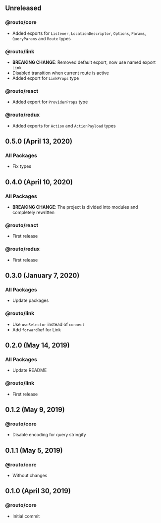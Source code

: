 ## Unreleased

### @routo/core

- Added exports for `Listener`, `LocationDescriptor`, `Options`, `Params`, `QueryParams` and `Route` types

### @routo/link

- **BREAKING CHANGE**: Removed default export, now use named export `Link`
- Disabled transition when current route is active
- Added export for `LinkProps` type

### @routo/react

- Added export for `ProviderProps` type

### @routo/redux

- Added exports for `Action` and `ActionPayload` types

## 0.5.0 (April 13, 2020)

### All Packages

- Fix types

## 0.4.0 (April 10, 2020)

### All Packages

- **BREAKING CHANGE**: The project is divided into modules and completely rewritten

### @routo/react

- First release

### @routo/redux

- First release

## 0.3.0 (January 7, 2020)

### All Packages

- Update packages

### @routo/link

- Use `useSelector` instead of `connect`
- Add `forwardRef` for Link

## 0.2.0 (May 14, 2019)

### All Packages

- Update README

### @routo/link

- First release

## 0.1.2 (May 9, 2019)

### @routo/core

- Disable encoding for query stringify

## 0.1.1 (May 5, 2019)

### @routo/core

- Without changes

## 0.1.0 (April 30, 2019)

### @routo/core

- Initial commit
